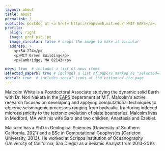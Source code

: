 ```yaml
---
layout: about
title: about
permalink: /
subtitle: postdoc at <a href='https://eapsweb.mit.edu/'>MIT EAPS</a>.
profile:
  align: right
  image: prof_pic.jpg
  image_circular: false # crops the image to make it circular
  address: >
    <p>54-224</p>
    <p>MIT Green Building</p>
    <p>Cambridge, MA 02142</p>

news: true  # includes a list of news items
selected_papers: true # includes a list of papers marked as "selected={true}"
social: true  # includes social icons at the bottom of the page
---
```


Malcolm White is a Postdoctoral Associate studying the dynamic solid Earth with Dr. Nori Nakata in the <a href='https://eapsweb.mit.edu'>EAPS</a> department at MIT. Malcolm's active research focuses on developing and applying computational techniques to observe seismogenic processes ranging from hydraulic-fracturing induced microseismicity to the tectonic evolution of plate boundaries. Malcolm lives in Medford, MA with his wife Sara and two children, Anastasia and Ezekiel.

Malcolm has a PhD in Geological Sciences (University of Southern California, 2021) and a BSc in Computational Geophysics (Carleton University, 2013). He worked at Scripps Institution of Oceanography (University of California, San Diego) as a Seismic Analyst from 2013-2016.
